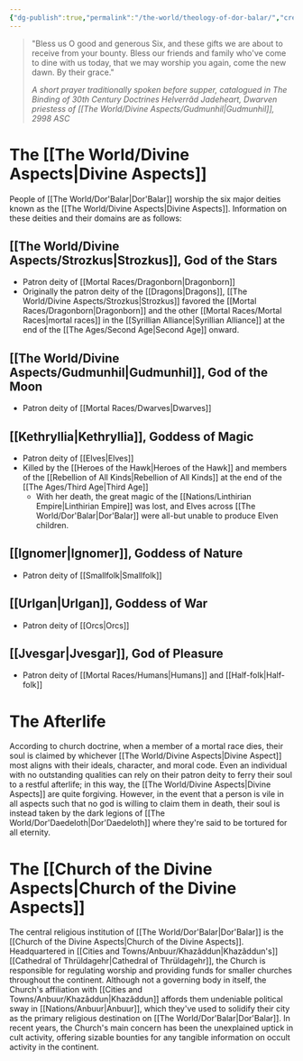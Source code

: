 ```yaml
---
{"dg-publish":true,"permalink":"/the-world/theology-of-dor-balar/","created":"2025-10-23T12:09:05.304-04:00","updated":"2025-10-23T21:47:57.365-04:00"}
---
```


> "Bless us O good and generous Six, and these gifts we are about to receive from your bounty. Bless our friends and family who've come to dine with us today, that we may worship you again, come the new dawn. By their grace."
> 
> *A short prayer traditionally spoken before supper, catalogued in The Binding of 30th Century Doctrines*
> *Helverrâd Jadeheart, Dwarven priestess of [[The World/Divine Aspects/Gudmunhil\|Gudmunhil]], 2998 ASC*

# The [[The World/Divine Aspects\|Divine Aspects]]

People of [[The World/Dor'Balar\|Dor'Balar]] worship the six major deities known as the [[The World/Divine Aspects\|Divine Aspects]]. Information on these deities and their domains are as follows:
## [[The World/Divine Aspects/Strozkus\|Strozkus]], God of the Stars

- Patron deity of [[Mortal Races/Dragonborn\|Dragonborn]]
- Originally the patron deity of the [[Dragons\|Dragons]], [[The World/Divine Aspects/Strozkus\|Strozkus]] favored the [[Mortal Races/Dragonborn\|Dragonborn]] and the other [[Mortal Races/Mortal Races\|mortal races]] in the [[Syrillian Alliance\|Syrillian Alliance]] at the end of the [[The Ages/Second Age\|Second Age]] onward.
## [[The World/Divine Aspects/Gudmunhil\|Gudmunhil]], God of the Moon

- Patron deity of [[Mortal Races/Dwarves\|Dwarves]]
## [[Kethryllia\|Kethryllia]], Goddess of Magic

- Patron deity of [[Elves\|Elves]]
- Killed by the [[Heroes of the Hawk\|Heroes of the Hawk]] and members of the [[Rebellion of All Kinds\|Rebellion of All Kinds]] at the end of the [[The Ages/Third Age\|Third Age]]
	- With her death, the great magic of the [[Nations/Linthirian Empire\|Linthirian Empire]] was lost, and Elves across [[The World/Dor'Balar\|Dor'Balar]] were all-but unable to produce Elven children. 
## [[Ignomer\|Ignomer]], Goddess of Nature

- Patron deity of [[Smallfolk\|Smallfolk]]
## [[Urlgan\|Urlgan]], Goddess of War

- Patron deity of [[Orcs\|Orcs]]
## [[Jvesgar\|Jvesgar]], God of Pleasure

- Patron deity of [[Mortal Races/Humans\|Humans]] and [[Half-folk\|Half-folk]]

# The Afterlife

According to church doctrine, when a member of a mortal race dies, their soul is claimed by whichever [[The World/Divine Aspects\|Divine Aspect]] most aligns with their ideals, character, and moral code. Even an individual with no outstanding qualities can rely on their patron deity to ferry their soul to a restful afterlife; in this way, the [[The World/Divine Aspects\|Divine Aspects]] are quite forgiving. However, in the event that a person is vile in all aspects such that no god is willing to claim them in death, their soul is instead taken by the dark legions of [[The World/Dor'Daedeloth\|Dor'Daedeloth]] where they're said to be tortured for all eternity. 
# The [[Church of the Divine Aspects\|Church of the Divine Aspects]]

The central religious institution of [[The World/Dor'Balar\|Dor'Balar]] is the [[Church of the Divine Aspects\|Church of the Divine Aspects]]. Headquartered in [[Cities and Towns/Anbuur/Khazâddun\|Khazâddun's]] [[Cathedral of Thrüldagehr\|Cathedral of Thrüldagehr]], the Church is responsible for regulating worship and providing funds for smaller churches throughout the continent. Although not a governing body in itself, the Church's affiliation with [[Cities and Towns/Anbuur/Khazâddun\|Khazâddun]] affords them undeniable political sway in [[Nations/Anbuur\|Anbuur]], which they've used to solidify their city as the primary religious destination on [[The World/Dor'Balar\|Dor'Balar]]. In recent years, the Church's main concern has been the unexplained uptick in cult activity, offering sizable bounties for any tangible information on occult activity in the continent. 
